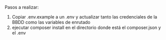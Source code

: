 Pasos a realizar:
 1. Copiar .env.example a un .env y actualizar tanto las credenciales de la BBDD como las variables de enrutado
 2. ejecutar composer install en el directorio donde está el composer.json y el .env